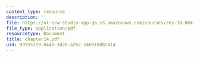 ```yaml
---
content_type: resource
description: ''
file: https://ol-ocw-studio-app-qa.s3.amazonaws.com/courses/res-18-004-the-torch-or-the-firehose-a-guide-to-section-teaching-spring-2009/9d955319844b3d20a262246918d8c414_chapter14.pdf
file_type: application/pdf
resourcetype: Document
title: chapter14.pdf
uid: 9d955319-844b-3d20-a262-246918d8c414
---
```

